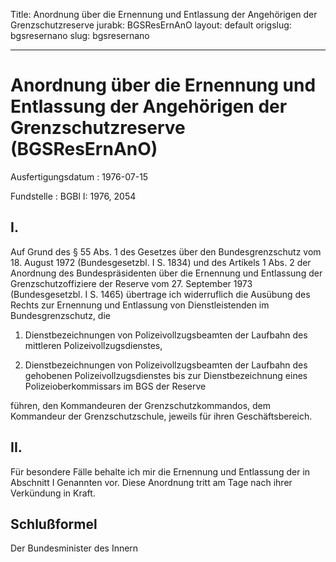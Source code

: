 Title: Anordnung über die Ernennung und Entlassung der Angehörigen der Grenzschutzreserve
jurabk: BGSResErnAnO
layout: default
origslug: bgsresernano
slug: bgsresernano

---

# Anordnung über die Ernennung und Entlassung der Angehörigen der Grenzschutzreserve (BGSResErnAnO)

Ausfertigungsdatum
:   1976-07-15

Fundstelle
:   BGBl I: 1976, 2054



## I.

Auf Grund des § 55 Abs. 1 des Gesetzes über den Bundesgrenzschutz vom
18\. August 1972 (Bundesgesetzbl. I S. 1834) und des Artikels 1 Abs. 2
der Anordnung des Bundespräsidenten über die Ernennung und Entlassung
der Grenzschutzoffiziere der Reserve vom 27. September 1973
(Bundesgesetzbl. I S. 1465) übertrage ich widerruflich die Ausübung
des Rechts zur Ernennung und Entlassung von Dienstleistenden im
Bundesgrenzschutz, die

1.  Dienstbezeichnungen von Polizeivollzugsbeamten der Laufbahn des
    mittleren Polizeivollzugsdienstes,


2.  Dienstbezeichnungen von Polizeivollzugsbeamten der Laufbahn des
    gehobenen Polizeivollzugsdienstes bis zur Dienstbezeichnung eines
    Polizeioberkommissars im BGS der Reserve



führen,
den Kommandeuren der Grenzschutzkommandos,
dem Kommandeur der Grenzschutzschule,
jeweils für ihren Geschäftsbereich.


## II.

Für besondere Fälle behalte ich mir die Ernennung und Entlassung der
in Abschnitt I Genannten vor.
Diese Anordnung tritt am Tage nach ihrer Verkündung in Kraft.


## Schlußformel

Der Bundesminister des Innern

